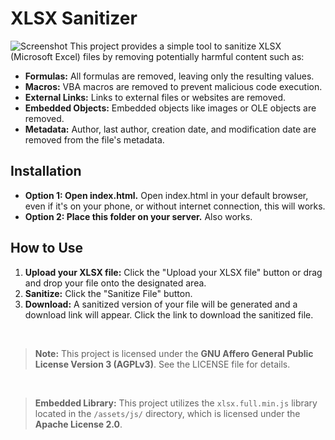 # XLSX Sanitizer
![Screenshot](https://github.com/user-attachments/assets/66eccef7-dda3-452e-9f77-5f5c51c7f89c)
This project provides a simple tool to sanitize XLSX (Microsoft Excel) files by removing potentially harmful content such as:

* **Formulas:** All formulas are removed, leaving only the resulting values.
* **Macros:** VBA macros are removed to prevent malicious code execution.
* **External Links:** Links to external files or websites are removed.
* **Embedded Objects:** Embedded objects like images or OLE objects are removed.
* **Metadata:** Author, last author, creation date, and modification date are removed from the file's metadata.

## Installation
* **Option 1: Open index.html.**
        Open index.html in your default browser, even if it's on your phone, or without internet connection, this will works.
* **Option 2: Place this folder on your server.**
        Also works.

## How to Use

1. **Upload your XLSX file:** Click the "Upload your XLSX file" button or drag and drop your file onto the designated area.
2. **Sanitize:** Click the "Sanitize File" button.
3. **Download:** A sanitized version of your file will be generated and a download link will appear. Click the link to download the sanitized file.

<br>

> **Note:** This project is licensed under the **GNU Affero General Public License Version 3 (AGPLv3)**. See the LICENSE file for details.

<br>

> **Embedded Library:** This project utilizes the `xlsx.full.min.js` library located in the `/assets/js/` directory, which is licensed under the **Apache License 2.0**.
